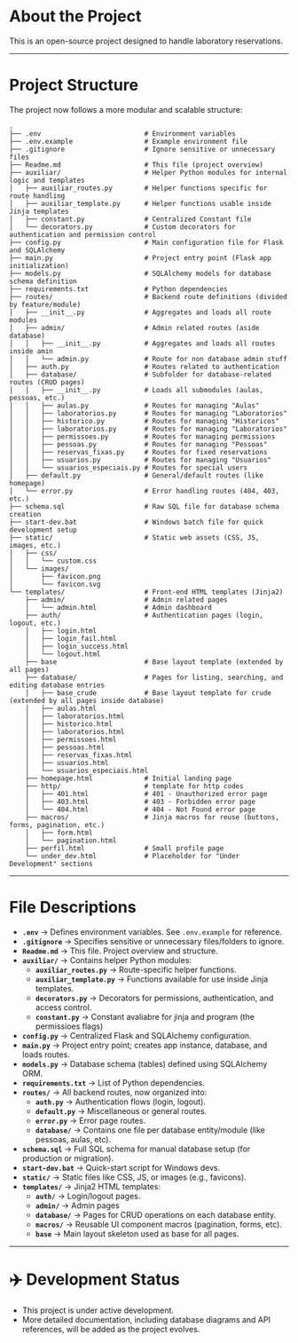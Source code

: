 # About the Project

This is an open-source project designed to handle laboratory reservations.

---

# Project Structure

The project now follows a more modular and scalable structure:

```
.
├── .env                          # Environment variables
├── .env.example                  # Example environment file
├── .gitignore                    # Ignore sensitive or unnecessary files
├── Readme.md                     # This file (project overview)
├── auxiliar/                     # Helper Python modules for internal logic and templates
│   ├── auxiliar_routes.py        # Helper functions specific for route handling
│   ├── auxiliar_template.py      # Helper functions usable inside Jinja templates
│   ├── constant.py               # Centralized Constant file
│   └── decorators.py             # Custom decorators for authentication and permission control
├── config.py                     # Main configuration file for Flask and SQLAlchemy
├── main.py                       # Project entry point (Flask app initialization)
├── models.py                     # SQLAlchemy models for database schema definition
├── requirements.txt              # Python dependencies
├── routes/                       # Backend route definitions (divided by feature/module)
│   ├── __init__.py               # Aggregates and loads all route modules
│   ├── admin/                    # Admin related routes (aside database)
│   │   ├── __init__.py           # Aggregates and loads all routes inside amin
│   │   └── admin.py              # Route for non database admin stuff
│   ├── auth.py                   # Routes related to authentication
│   ├── database/                 # Subfolder for database-related routes (CRUD pages)
│   │   ├── __init__.py           # Loads all submodules (aulas, pessoas, etc.)
│   │   ├── aulas.py              # Routes for managing "Aulas"
│   │   ├── laboratorios.py       # Routes for managing "Laboratorios"
│   │   ├── historico.py          # Routes for managing "Historicos"
│   │   ├── laboratorios.py       # Routes for managing "Laboratorios"
│   │   ├── permissoes.py         # Routes for managing permissions
│   │   ├── pessoas.py            # Routes for managing "Pessoas"
│   │   ├── reservas_fixas.py     # Routes for fixed reservations
│   │   ├── usuarios.py           # Routes for managing "Usuarios"
│   │   └── usuarios_especiais.py # Routes for special users
│   ├── default.py                # General/default routes (like homepage)
│   └── error.py                  # Error handling routes (404, 403, etc.)
├── schema.sql                    # Raw SQL file for database schema creation
├── start-dev.bat                 # Windows batch file for quick development setup
├── static/                       # Static web assets (CSS, JS, images, etc.)
│   ├── css/
│   │   └── custom.css
│   └── images/
│       ├── favicon.png
│       └── favicon.svg
└── templates/                    # Front-end HTML templates (Jinja2)
    ├── admin/                    # Admin related pages
    │   └── admin.html            # Admin dashboard
    ├── auth/                     # Authentication pages (login, logout, etc.)
    │   ├── login.html
    │   ├── login_fail.html
    │   ├── login_success.html
    │   └── logout.html
    ├── base                      # Base layout template (extended by all pages)
    ├── database/                 # Pages for listing, searching, and editing database entries
    │   ├── base_crude            # Base layout template for crude (extended by all pages inside database)
    │   ├── aulas.html
    │   ├── laboratorios.html
    │   ├── historico.html
    │   ├── laboratorios.html
    │   ├── permissoes.html
    │   ├── pessoas.html
    │   ├── reservas_fixas.html
    │   ├── usuarios.html
    │   └── usuarios_especiais.html
    ├── homepage.html             # Initial landing page
    ├── http/                     # template for http codes
    │   ├── 401.html              # 401 - Unauthorized error page
    │   ├── 403.html              # 403 - Forbidden error page
    │   └── 404.html              # 404 - Not Found error page
    ├── macros/                   # Jinja macros for reuse (buttons, forms, pagination, etc.)
    │   ├── form.html
    │   └── pagination.html
    ├── perfil.html               # Small profile page
    └── under_dev.html            # Placeholder for "Under Development" sections
```

---

# File Descriptions

* **`.env`** → Defines environment variables. See `.env.example` for reference.
* **`.gitignore`** → Specifies sensitive or unnecessary files/folders to ignore.
* **`Readme.md`** → This file. Project overview and structure.
* **`auxiliar/`** → Contains helper Python modules:
  * **`auxiliar_routes.py`** → Route-specific helper functions.
  * **`auxiliar_template.py`** → Functions available for use inside Jinja templates.
  * **`decorators.py`** → Decorators for permissions, authentication, and access control.
  * **`constant.py`** → Constant avaliabre for jinja and program (the permissioes flags)
* **`config.py`** → Centralized Flask and SQLAlchemy configuration.
* **`main.py`** → Project entry point; creates app instance, database, and loads routes.
* **`models.py`** → Database schema (tables) defined using SQLAlchemy ORM.
* **`requirements.txt`** → List of Python dependencies.
* **`routes/`** → All backend routes, now organized into:
  * **`auth.py`** → Authentication flows (login, logout).
  * **`default.py`** → Miscellaneous or general routes.
  * **`error.py`** → Error page routes.
  * **`database/`** → Contains one file per database entity/module (like pessoas, aulas, etc).
* **`schema.sql`** → Full SQL schema for manual database setup (for production or migration).
* **`start-dev.bat`** → Quick-start script for Windows devs.
* **`static/`** → Static files like CSS, JS, or images (e.g., favicons).
* **`templates/`** → Jinja2 HTML templates:
  * **`auth/`** → Login/logout pages.
  * **`admin/`** -> Admin pages
  * **`database/`** → Pages for CRUD operations on each database entity.
  * **`macros/`** → Reusable UI component macros (pagination, forms, etc).
  * **`base`** → Main layout skeleton used as base for all pages.

---

# :airplane: Development Status

* This project is under active development.
* More detailed documentation, including database diagrams and API references, will be added as the project evolves.
